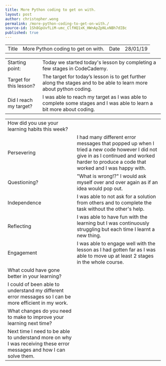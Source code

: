 ```yaml
---
title: More Python coding to get on with.
layout: post
author: christopher.wong
permalink: /more-python-coding-to-get-on-with./
source-id: 1Sh8GpUvfLiM-umc_ClfHQ1xK_HWnApZpNLxNBh7dIBc
published: true
---
```

<table>
  <tr>
    <td>Title</td>
    <td>More Python coding to get on with.</td>
    <td>Date</td>
    <td>28/01/19</td>
  </tr>
</table>


<table>
  <tr>
    <td>Starting point:</td>
    <td>Today we started today's lesson by completing a few stages in CodeCademy.</td>
  </tr>
  <tr>
    <td>Target for this lesson?</td>
    <td>The target for today’s lesson is to get further along the stages and to be able to learn more about python coding.</td>
  </tr>
  <tr>
    <td>Did I reach my target? </td>
    <td>I was able to reach my target as I was able to complete some stages and I was able to learn a bit more about coding.</td>
  </tr>
</table>


<table>
  <tr>
    <td>How did you use your learning habits this week?</td>
    <td></td>
  </tr>
  <tr>
    <td>Persevering</td>
    <td>I had many different error messages that popped up when I tried a new code however I did not give in as I continued and worked harder to produce a code that worked and I was happy with.</td>
  </tr>
  <tr>
    <td>Questioning?</td>
    <td>"What is wrong!?" I would ask myself over and over again as if an idea would pop out.</td>
  </tr>
  <tr>
    <td>Independence</td>
    <td>I was able to not ask for a solution from others and to complete the task without the other's help.</td>
  </tr>
  <tr>
    <td>Reflecting</td>
    <td>I was able to have fun with the learning but I was continuously struggling but each time I learnt a new thing.</td>
  </tr>
  <tr>
    <td>Engagement</td>
    <td>I was able to engage well with the lesson as I had gotten far as I was able to move up at least 2 stages in the whole course.</td>
  </tr>
  <tr>
    <td>What could have gone better in your learning?</td>
    <td></td>
  </tr>
  <tr>
    <td>I could of been able to understand my different error messages so I can be more efficient in my work.</td>
    <td></td>
  </tr>
  <tr>
    <td>What changes do you need to make to improve your learning next time?</td>
    <td></td>
  </tr>
  <tr>
    <td>Next time I need to be able to understand more on why I was receiving these error messages and how I can solve them.</td>
    <td></td>
  </tr>
</table>


